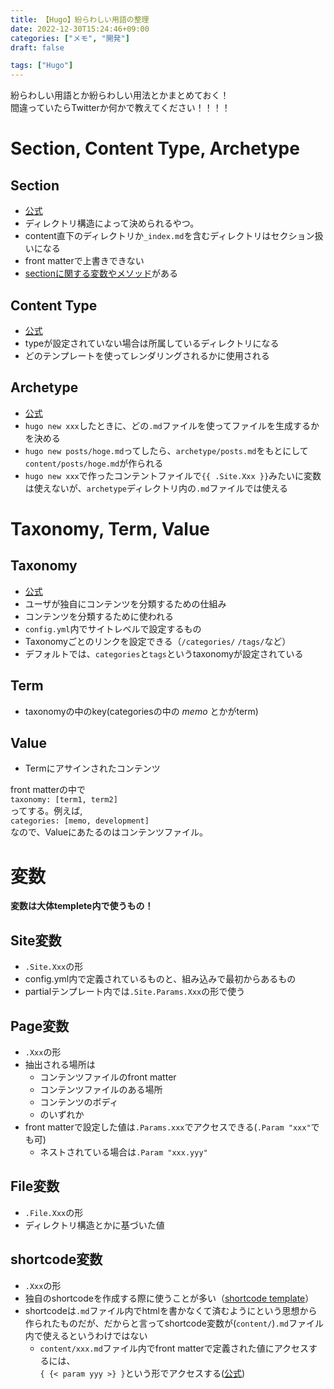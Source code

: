 ```yaml
---
title: 【Hugo】紛らわしい用語の整理
date: 2022-12-30T15:24:46+09:00
categories: ["メモ", "開発"]
draft: false 

tags: ["Hugo"]
---
```


紛らわしい用語とか紛らわしい用法とかまとめておく！  
間違っていたらTwitterか何かで教えてください！！！！
# Section, Content Type, Archetype
## Section
- [公式](https://gohugo.io/content-management/sections/)
- ディレクトリ構造によって決められるやつ。  
- content直下のディレクトリか`_index.md`を含むディレクトリはセクション扱いになる
- front matterで上書きできない
- [sectionに関する変数やメソッド](https://gohugo.io/variables/page/#section-variables-and-methods)がある

## Content Type
- [公式](https://gohugo.io/content-management/types/)
- typeが設定されていない場合は所属しているディレクトリになる
- どのテンプレートを使ってレンダリングされるかに使用される

## Archetype
- [公式](https://gohugo.io/content-management/archetypes/)
- `hugo new xxx`したときに、どの`.md`ファイルを使ってファイルを生成するかを決める
- `hugo new posts/hoge.md`ってしたら、`archetype/posts.md`をもとにして`content/posts/hoge.md`が作られる
- `hugo new xxx`で作ったコンテントファイルで`{{ .Site.Xxx }}`みたいに変数は使えないが、`archetype`ディレクトリ内の`.md`ファイルでは使える

# Taxonomy, Term, Value
## Taxonomy
- [公式]()
- ユーザが独自にコンテンツを分類するための仕組み
- コンテンツを分類するために使われる
- `config.yml`内でサイトレベルで設定するもの
- Taxonomyごとのリンクを設定できる（`/categories/` `/tags/`など）
- デフォルトでは、`categories`と`tags`というtaxonomyが設定されている

## Term
- taxonomyの中のkey(categoriesの中の *memo* とかがterm)

## Value
- Termにアサインされたコンテンツ  
  
front matterの中で  
`taxonomy: [term1, term2]`  
ってする。例えば,  
`categories: [memo, development]`  
なので、Valueにあたるのはコンテンツファイル。

# 変数
**変数は大体templete内で使うもの！**
## Site変数
- `.Site.Xxx`の形
- config.yml内で定義されているものと、組み込みで最初からあるもの
- partialテンプレート内では`.Site.Params.Xxx`の形で使う

## Page変数
- `.Xxx`の形
- 抽出される場所は
  - コンテンツファイルのfront matter
  - コンテンツファイルのある場所
  - コンテンツのボディ
  - のいずれか
- front matterで設定した値は`.Params.xxx`でアクセスできる(`.Param "xxx"`でも可)
    - ネストされている場合は`.Param "xxx.yyy"`

## File変数
- `.File.Xxx`の形
- ディレクトリ構造とかに基づいた値

## shortcode変数
- `.Xxx`の形
- 独自のshortcodeを作成する際に使うことが多い（[shortcode template](https://gohugo.io/templates/shortcode-templates/)）
- shortcodeは`.md`ファイル内でhtmlを書かなくて済むようにという思想から作られたものだが、だからと言ってshortcode変数が(`content/`)`.md`ファイル内で使えるというわけではない
  - `content/xxx.md`ファイル内でfront matterで定義された値にアクセスするには、  
  `{ {< param yyy >} }`という形でアクセスする([公式](https://gohugo.io/content-management/shortcodes/#param))